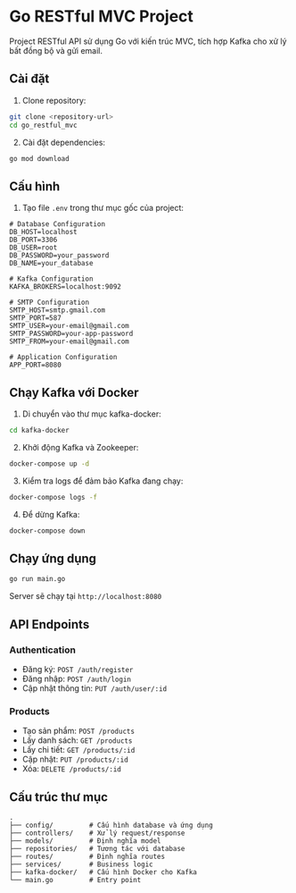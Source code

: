 # Go RESTful MVC Project

Project RESTful API sử dụng Go với kiến trúc MVC, tích hợp Kafka cho xử lý bất đồng bộ và gửi email.

## Cài đặt

1. Clone repository:

```bash
git clone <repository-url>
cd go_restful_mvc
```

2. Cài đặt dependencies:

```bash
go mod download
```

## Cấu hình

1. Tạo file `.env` trong thư mục gốc của project:

```env
# Database Configuration
DB_HOST=localhost
DB_PORT=3306
DB_USER=root
DB_PASSWORD=your_password
DB_NAME=your_database

# Kafka Configuration
KAFKA_BROKERS=localhost:9092

# SMTP Configuration
SMTP_HOST=smtp.gmail.com
SMTP_PORT=587
SMTP_USER=your-email@gmail.com
SMTP_PASSWORD=your-app-password
SMTP_FROM=your-email@gmail.com

# Application Configuration
APP_PORT=8080
```

## Chạy Kafka với Docker

1. Di chuyển vào thư mục kafka-docker:

```bash
cd kafka-docker
```

2. Khởi động Kafka và Zookeeper:

```bash
docker-compose up -d
```

3. Kiểm tra logs để đảm bảo Kafka đang chạy:

```bash
docker-compose logs -f
```

4. Để dừng Kafka:

```bash
docker-compose down
```

## Chạy ứng dụng

```bash
go run main.go
```

Server sẽ chạy tại `http://localhost:8080`

## API Endpoints

### Authentication

- Đăng ký: `POST /auth/register`
- Đăng nhập: `POST /auth/login`
- Cập nhật thông tin: `PUT /auth/user/:id`

### Products

- Tạo sản phẩm: `POST /products`
- Lấy danh sách: `GET /products`
- Lấy chi tiết: `GET /products/:id`
- Cập nhật: `PUT /products/:id`
- Xóa: `DELETE /products/:id`

## Cấu trúc thư mục

```
.
├── config/         # Cấu hình database và ứng dụng
├── controllers/    # Xử lý request/response
├── models/         # Định nghĩa model
├── repositories/   # Tương tác với database
├── routes/         # Định nghĩa routes
├── services/       # Business logic
├── kafka-docker/   # Cấu hình Docker cho Kafka
└── main.go         # Entry point
```
